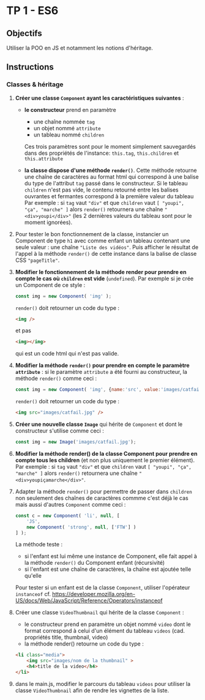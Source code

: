 # TP 1 - ES6

## Objectifs
Utiliser la POO en JS et notamment les notions d'héritage.

## Instructions

### Classes & héritage
1. **Créer une classe `Component` ayant les caractéristiques suivantes** :
	+ **le constructeur** prend en paramètre
		- une chaîne nommée `tag`
		- un objet nommé `attribute`
		- un tableau nommé `children`

		Ces trois paramètres sont pour le moment simplement sauvegardés dans des propriétés de l'instance: `this.tag`, `this.children` et `this.attribute`
	+ **la classe dispose d'une méthode `render()`**. Cette méthode retourne une chaîne de caractères au format html qui correspond à une balise du type de l'attribut `tag` passé dans le constructeur. Si le tableau `children` n'est pas vide, le contenu retourné entre les balises ouvrantes et fermantes correspond à la première valeur du tableau <br>Par exemple : si `tag` vaut `"div"` et que `children` vaut `[ "youpi", "ça", "marche" ]` alors `render()` retournera une chaîne `"<div>youpi</div>"` (les 2 dernières valeurs du tableau sont pour le moment ignorées).

2. Pour tester le bon fonctionnement de la classe, instancier un Component de type `h1` avec comme enfant un tableau contenant une seule valeur : une chaîne `"Liste des vidéos"`. Puis afficher le résultat de l'appel à la méthode `render()` de cette instance dans la balise de classe CSS `"pageTitle"`.

3. **Modifier le fonctionnement de la méthode render pour prendre en compte le cas où `children` est vide** (`undefined`). Par exemple si je crée un Component de ce style :
   ```js
   const img = new Component( 'img' );
   ```
   `render()` doit retourner un code du type :
   ```html
   <img />
   ```
   et pas
   ```html
   <img></img>
   ```
   qui est un code html qui n'est pas valide.

4. **Modifier la méthode `render()` pour prendre en compte le paramètre `attribute`** : si le paramètre `attribute` a été fourni au constructeur, la méthode `render()` comme ceci :
   ```js
   const img = new Component( 'img', {name:'src', value:'images/catfail.jpg'} );
   ```
   `render()` doit retourner un code du type :
   ```html
   <img src="images/catfail.jpg" />
   ```
5. **Créer une nouvelle classe `Image`** qui hérite de `Component` et dont le constructeur s'utilise comme ceci :
	```js
	const img = new Image('images/catfail.jpg');
	```

6. **Modifier la méthode render() de la classe Component pour prendre en compte tous les children** (et non plus uniquement le premier élément). <br>Par exemple : si `tag` vaut `"div"` et que `children` vaut `[ "youpi", "ça", "marche" ]` alors `render()` retournera une chaîne `"<div>youpiçamarche</div>"`.

7. Adapter la méthode `render()` pour permettre de passer dans `children` non seulement des chaînes de caractères commme c'est déjà le cas mais aussi d'autres `Component` comme ceci :
	```js
	const c = new Component( 'li', null, [
		'JS',
		new Component( 'strong', null, ['FTW'] )
	] );
	```
	La méthode teste :
   - si l'enfant est lui même une instance de Component, elle fait appel à la méthode `render()` du Component enfant (récursivité)
   - si l'enfant est une chaîne de caractères, la chaîne est ajoutée telle qu'elle

	Pour tester si un enfant est de la classe `Component`, utiliser l'opérateur `instanceof` cf. https://developer.mozilla.org/en-US/docs/Web/JavaScript/Reference/Operators/instanceof

8. Créer une classe `VideoThumbnail` qui hérite de la classe `Component` :
	+ le constructeur prend en paramètre un objet nommé `video` dont le format correspond à celui d'un élément du tableau `videos` (cad. propriétés title, thumbnail, video)
	+ la méthode render() retourne un code du type :
	```html
	<li class="media">
		<img src="images/nom de la thumbnail" >
		<h4>title de la video</h4>
	</li>
	```
9. dans le main.js, modifier le parcours du tableau `videos` pour utiliser la classe `VideoThumbnail` afin de rendre les vignettes de la liste.
